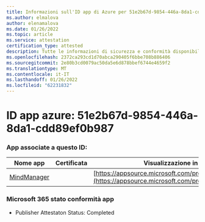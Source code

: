 ```yaml
---
title: Informazioni sull'ID app di Azure per 51e2b67d-9854-446a-8da1-cdd89ef0b987
ms.author: elmalova
author: elenamalova
ms.date: 01/26/2022
ms.topic: article
ms.service: attestation
certification_type: attested
description: Tutte le informazioni di sicurezza e conformità disponibili per 51e2b67d-9854-446a-8da1-cdd89ef0b987.
ms.openlocfilehash: 2372ca293cd1d70abca290405f6bbe708b886406
ms.sourcegitcommit: 2e80b3cd0079ac50da5e6d878bbef6744e4659f2
ms.translationtype: MT
ms.contentlocale: it-IT
ms.lasthandoff: 01/26/2022
ms.locfileid: "62231832"
---
```

# <a name="azure-app-id-51e2b67d-9854-446a-8da1-cdd89ef0b987"></a>ID app azure: 51e2b67d-9854-446a-8da1-cdd89ef0b987


### <a name="apps-associated-with-this-id"></a>App associate a questo ID:
| **Nome app** | **Certificata** | **Visualizzazione in AppSource** |
|--------------|---------------|-----------------------|
| [MindManager](https://docs.microsoft.com/microsoft-365-app-certification/forward/WA200002261) |  | [https://appsource.microsoft.com/product/office/WA200002261](https://appsource.microsoft.com/product/office/WA200002261) |

### <a name="microsoft-365-app-compliance-status"></a>Microsoft 365 stato conformità app
- Publisher Attestaton Status: Completed
